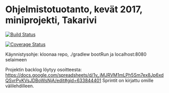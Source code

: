 # Ohjelmistotuotanto, kevät 2017, miniprojekti, Takarivi

[![Build Status](https://travis-ci.org/nullkaaryle/ohtu-miniprojekti-takarivi.svg?branch=master)](https://travis-ci.org/nullkaaryle/ohtu-miniprojekti-takarivi)

[![Coverage Status](https://coveralls.io/repos/github/nullkaaryle/ohtu-miniprojekti-takarivi/badge.svg?branch=master)](https://coveralls.io/github/nullkaaryle/ohtu-miniprojekti-takarivi?branch=master)

Käynnistysohje: kloonaa repo, ./gradlew bootRun ja localhost:8080 selaimeen

Projektin backlog löytyy osoitteesta: https://docs.google.com/spreadsheets/d/1v_jMJRVM1mLPh5Sm7ex8Jp6xdQSvrPyKVsJDBoWsNjA/edit#gid=633844401 
Sprintit on kirjattu omille välilehdilleen.

